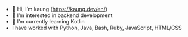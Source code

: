 - 👋 Hi, I’m kaung (https://kaung.dev/en/)
- 👀 I’m interested in backend development
- 🌱 I’m currently learning Kotlin
- I have worked with Python, Java, Bash, Ruby, JavaScript, HTML/CSS

<!---
kglns/kglns is a ✨ special ✨ repository because its `README.md` (this file) appears on your GitHub profile.
You can click the Preview link to take a look at your changes.
--->

